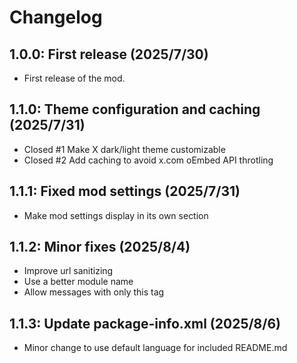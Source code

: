 # Changelog

## 1.0.0: First release (2025/7/30)

* First release of the mod.

## 1.1.0: Theme configuration and caching (2025/7/31)

* Closed #1 Make X dark/light theme customizable
* Closed #2 Add caching to avoid x.com oEmbed API throtling

## 1.1.1: Fixed mod settings (2025/7/31)

* Make mod settings display in its own section

## 1.1.2: Minor fixes (2025/8/4)

* Improve url sanitizing
* Use a better module name
* Allow messages with only this tag

## 1.1.3: Update package-info.xml (2025/8/6)

* Minor change to use default language for included README.md
